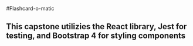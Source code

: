 #Flashcard-o-matic 

## This capstone utilizies the React library, Jest for testing, and Bootstrap 4 for styling components
